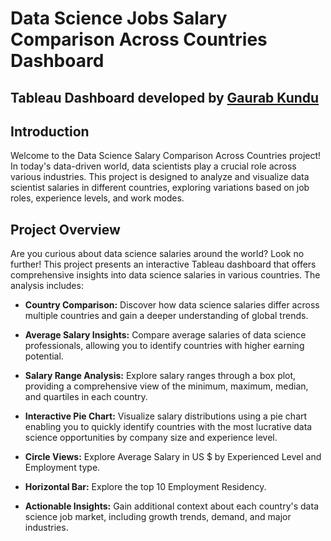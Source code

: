 # Data Science Jobs Salary Comparison Across Countries Dashboard

## Tableau Dashboard developed by [Gaurab Kundu](https://www.linkedin.com/in/gaurab-kundu/)

## Introduction
Welcome to the Data Science Salary Comparison Across Countries project! In today's data-driven world, data scientists play a crucial role across various industries. This project is designed to analyze and visualize data scientist salaries in different countries, exploring variations based on job roles, experience levels, and work modes.

## Project Overview

Are you curious about data science salaries around the world? Look no further! This project presents an interactive Tableau dashboard that offers comprehensive insights into data science salaries in various countries. The analysis includes:

- <b>Country Comparison:</b> Discover how data science salaries differ across multiple countries and gain a deeper understanding of global trends.

- <b>Average Salary Insights:</b> Compare average salaries of data science professionals, allowing you to identify countries with higher earning potential.

- <b>Salary Range Analysis:</b> Explore salary ranges through a box plot, providing a comprehensive view of the minimum, maximum, median, and quartiles in each country.

- <b>Interactive Pie Chart:</b> Visualize salary distributions using a pie chart enabling you to quickly identify countries with the most lucrative data science opportunities by company size and experience level.

- <b>Circle Views:</b> Explore Average Salary in US $ by Experienced Level and Employment type.

- <b>Horizontal Bar:</b> Explore the top 10 Employment Residency.

- <b>Actionable Insights:</b> Gain additional context about each country's data science job market, including growth trends, demand, and major industries.
